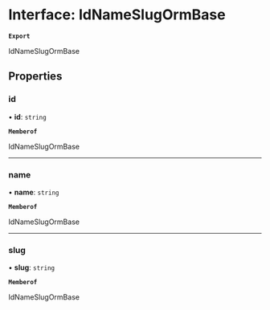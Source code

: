 # Interface: IdNameSlugOrmBase

**`Export`**

IdNameSlugOrmBase

## Properties

### id

• **id**: `string`

**`Memberof`**

IdNameSlugOrmBase

___

### name

• **name**: `string`

**`Memberof`**

IdNameSlugOrmBase

___

### slug

• **slug**: `string`

**`Memberof`**

IdNameSlugOrmBase
